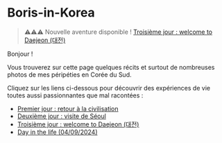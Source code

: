 # Boris-in-Korea

> ⚠⚠⚠
> Nouvelle aventure disponible ! [Troisième jour : welcome to Daejeon (대전)](troisieme-jour-welcome-to-daejeon.md)

Bonjour !

Vous trouverez sur cette page quelques récits et surtout de nombreuses photos de mes péripéties en Corée du Sud.

Cliquez sur les liens ci-dessous pour découvrir des expériences de vie toutes aussi passionnantes que mal racontées :

- [Premier jour : retour à la civilisation](premier-jour-retour-a-la-civilisation.md)
- [Deuxième jour : visite de Séoul](deuxieme-jour-visite-de-seoul.md)
- [Troisième jour : welcome to Daejeon (대전)](troisieme-jour-welcome-to-daejeon.md)
- [Day in the life (04/09/2024)](day-in-the-life.md)
<!--
- [Premier vrai resto Coréen](premier-vrai-resto-coreen.md)
-->


<!--
## Divers :
- [Petit cours de Coréen]()
- 
- -->
